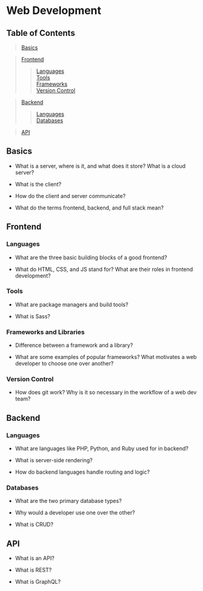 # Web Development

## Table of Contents
>[Basics](#basics)  

>[Frontend](#frontend)  
>>[Languages](#languages)  
>>[Tools](#tools)  
>>[Frameworks](#frameworks)  
>>[Version Control](#version-control)  

>[Backend](#backend)  
>>[Languages](#languages-1)  
>>[Databases](#databases)  

>[API](#api)  

## Basics
- What is a server, where is it, and what does it store? What is a cloud server?

- What is the client?
- How do the client and server communicate?
- What do the terms frontend, backend, and full stack mean?
## Frontend
### Languages
- What are the three basic building blocks of a good frontend?

- What do HTML, CSS, and JS stand for? What are their roles in frontend development?
### Tools
- What are package managers and build tools?

- What is Sass?
### Frameworks and Libraries
- Difference between a framework and a library?

- What are some examples of popular frameworks? What motivates a web developer to choose one over another?
### Version Control
- How does git work? Why is it so necessary in the workflow of a web dev team?
## Backend
### Languages
- What are languages like PHP, Python, and Ruby used for in backend?

- What is server-side rendering?
- How do backend languages handle routing and logic?
### Databases
- What are the two primary database types?

- Why would a developer use one over the other?
- What is CRUD?
## API
- What is an API?

- What is REST?
- What is GraphQL?
